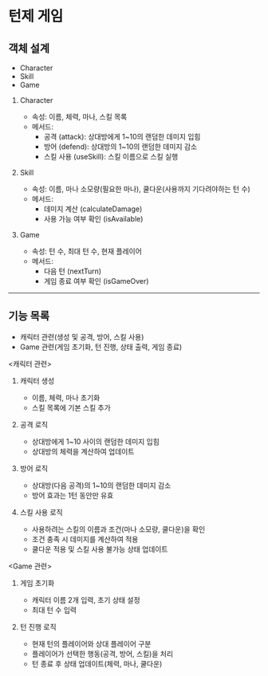 # 턴제 게임
## 객체 설계
- Character
- Skill
- Game

1. Character
    - 속성: 이름, 체력, 마나, 스킬 목록
    - 메서드:
        - 공격 (attack): 상대방에게 1~10의 랜덤한 데미지 입힘
        - 방어 (defend): 상대방의 1~10의 랜덤한 데미지 감소
        - 스킬 사용 (useSkill): 스킬 이름으로 스킬 실행

2. Skill
    - 속성: 이름, 마나 소모량(필요한 마나), 쿨다운(사용까지 기다려야하는 턴 수)
    - 메서드:
        - 데미지 계산 (calculateDamage)
        - 사용 가능 여부 확인 (isAvailable)

3. Game
    - 속성: 턴 수, 최대 턴 수, 현재 플레이어
    - 메서드:
        - 다음 턴 (nextTurn)
        - 게임 종료 여부 확인 (isGameOver)

---

## 기능 목록
- 캐릭터 관련(생성 및 공격, 방어, 스킬 사용)
- Game 관련(게임 초기화, 턴 진행, 상태 출력, 게임 종료)

<캐릭터 관련>
1. 캐릭터 생성
   - 이름, 체력, 마나 초기화
   - 스킬 목록에 기본 스킬 추가

2. 공격 로직
   - 상대방에게 1~10 사이의 랜덤한 데미지 입힘
   - 상대방의 체력을 계산하여 업데이트
   
3. 방어 로직
   - 상대방(다음 공격)의 1~10의 랜덤한 데미지 감소
   - 방어 효과는 1턴 동안만 유효

4. 스킬 사용 로직
   - 사용하려는 스킬의 이름과 조건(마나 소모량, 쿨다운)을 확인
   - 조건 충족 시 데미지를 계산하여 적용
   - 쿨다운 적용 및 스킬 사용 불가능 상태 업데이트

<Game 관련>
1. 게임 초기화
   - 캐릭터 이름 2개 입력, 초기 상태 설정
   - 최대 턴 수 입력

2. 턴 진행 로직
   - 현재 턴의 플레이어와 상대 플레이어 구분
   - 플레이어가 선택한 행동(공격, 방어, 스킬)을 처리
   - 턴 종료 후 상태 업데이트(체력, 마나, 쿨다운)
